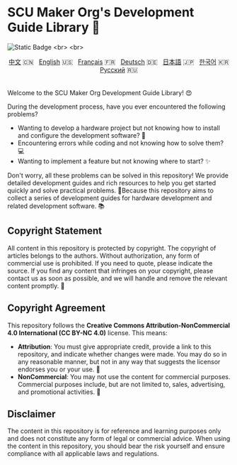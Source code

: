 # SCU Maker Org's Development Guide Library 🌟

![Static Badge](https://img.shields.io/badge/Creative_Commons_Attribution_NonCommercial_4.0_International-(CC_BY_NC_4.0)-green)
<br>
<br>
<div align="center">
  <a href="https://example.com/zh" target="_blank">中文</a> 🇨🇳 &nbsp;
  <a href="https://example.com/en" target="_blank">English</a> 🇺🇸 &nbsp;
  <a href="https://example.com/fr" target="_blank">Français</a> 🇫🇷 &nbsp;
  <a href="https://example.com/de" target="_blank">Deutsch</a> 🇩🇪 &nbsp;
  <a href="https://example.com/ja" target="_blank">日本語</a> 🇯🇵 &nbsp;
  <a href="https://example.com/ko" target="_blank">한국어</a> 🇰🇷 &nbsp;
  <a href="https://example.com/ru" target="_blank">Русский</a> 🇷🇺 &nbsp;
</div>
<br>
<br>
Welcome to the SCU Maker Org Development Guide Library! 😍<br>

During the development process, have you ever encountered the following problems?
<ul>
  <li>Wanting to develop a hardware project but not knowing how to install and configure the development software? 🔧 <br></li>
  <li>Encountering errors while coding and not knowing how to solve them? 💻 <br></li>
  <li>Wanting to implement a feature but not knowing where to start? ✨ <br></li>
</ul>

Don't worry, all these problems can be solved in this repository! We provide detailed development guides and rich resources to help you get started quickly and solve practical problems. 🔗Because this repository aims to collect a series of development guides for hardware development and related development software. 📚

## Copyright Statement
All content in this repository is protected by copyright. The copyright of articles belongs to the authors. Without authorization, any form of commercial use is prohibited. If you need to quote, please indicate the source. If you find any content that infringes on your copyright, please contact us as soon as possible, and we will handle and remove the relevant content promptly. 🙏

## Copyright Agreement

This repository follows the **Creative Commons Attribution-NonCommercial 4.0 International (CC BY-NC 4.0)** license. This means:

- **Attribution**: You must give appropriate credit, provide a link to this repository, and indicate whether changes were made. You may do so in any reasonable manner, but not in any way that suggests the licensor endorses you or your use. 🔗
- **NonCommercial**: You may not use the content for commercial purposes. Commercial purposes include, but are not limited to, sales, advertising, and promotional activities. 🚫

## Disclaimer

The content in this repository is for reference and learning purposes only and does not constitute any form of legal or commercial advice. When using the content in this repository, you should bear the risk yourself and ensure compliance with all applicable laws and regulations.

